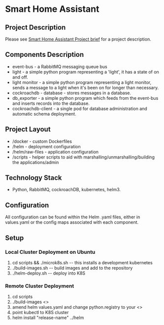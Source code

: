 # Smart Home Assistant 

## Project Description

Please see [Smart Home Assistant Project brief](./Brief.pdf) for a project description.

## Components Description

- event-bus - a RabbitMQ messaging queue bus
- light - a simple python program representing a 'light', it has a state of on and off.
- light monitor - a simple python program representing a light monitor, sends a message to a light when it's been on for longer than necessary.
- cockroachdb - database - stores messages in a database.
- db_exporter - a simple python program which feeds from the event-bus and inserts records into the database.
- cockroachdb-client - a single pod for database administration and automatic schema deployment.

## Project Layout

- /docker - custom Dockerfiles
- /helm - deployment configuration
- /helm/raw-files - application configuration
- /scripts - helper scripts to aid with marshalling/unmarshalling/building the applications/admin

## Technology Stack

- Python, RabbitMQ, cockroachDB, kubernetes, helm3.

## Configuration

All configuration can be found within the Helm .yaml files, either in values.yaml or the config maps associated with each component.

## Setup

### Local Cluster Deployment on Ubuntu
1. cd scripts && ./microk8s.sh -- this installs a development kubernetes
2. ./build-images.sh -- build images and add to the repository
3. ./helm-deploy.sh -- deploy into K8S

### Remote Cluster Deployment
1. cd scripts
2. ./build-images <<your registry>>
3.  amend helm values.yaml and change python.registry to your <<your registry>>
4. point kubectl to K8S cluster
5.  helm install "release-name" ../helm
